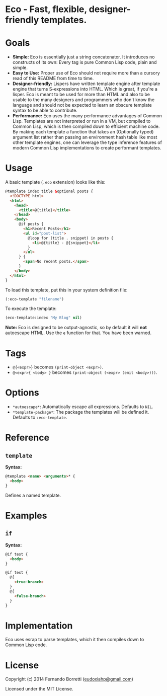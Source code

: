 # Eco - Fast, flexible, designer-friendly templates.

# Goals

- **Simple:** Eco is essentially just a string concatenator. It introduces no
  constructs of its own: Every tag is pure Common Lisp code, plain and simple.
- **Easy to Use:** Proper use of Eco should not require more than a
  cursory read of this README from time to time.
- **Designer-friendly:** Lispers have written template engine after template
  engine that turns S-expressions into HTML. Which is great, if you're a
  lisper. Eco is meant to be used for more than HTML and also to be usable to
  the many designers and programmers who don't know the language and should not
  be expected to learn an obscure template syntax to be able to contribute.
- **Performance:** Eco uses the many performance advantages of Common
  Lisp. Templates are not interpreted or run in a VM, but compiled to Common
  Lisp, which is then compiled down to efficient machine code. By making each
  template a function that takes an (Optionally typed) argument list rather than
  passing an environment hash table like most other template engines, one can
  leverage the type inference features of modern Common Lisp implementations to
  create performant templates.

# Usage

A basic template (`.eco` extension) looks like this:

```html
@template index title &optional posts {
  <!DOCTYPE html>
  <html>
    <head>
      <title>@{title}</title>
    </head>
    <body>
      @if posts {
        <h1>Recent Posts</h1>
        <ul id="post-list">
          @loop for (title . snippet) in posts {
            <li>@{title} - @{snippet}</li>
          }
        </ul>
      } {
        <span>No recent posts.</span>
      }
    </body>
  </html>
}
```

To load this template, put this in your system definition file:

```lisp
(:eco-template "filename")
```

To execute the template:

```lisp
(eco-template:index "My Blog" nil)
```

**Note:** Eco is designed to be output-agnostic, so by default it will **not**
autoescape HTML. Use the `e` function for that. You have been warned.

# Tags

- `@{<expr>}` becomes `(print-object <expr>)`.
- `@<expr>{ <body> }` becomes `(print-object (<expr> (emit <body>)))`.

# Options

- `*autoescape*`: Automatically escape all expressions. Defaults to `NIL`.
- `*template-package*`: The package the templates will be defined it. Defaults
  to `:eco-template`.

# Reference

## `template`

**Syntax:**

```html
@template <name> <arguments>* {
  <body>
}
```

Defines a named template.

# Examples

## `if`

**Syntax:**

```html
@if test {
  <body>
}

@if test {
  @{
    <true-branch>
  }
  @{
    <false-branch>
  }
}
```

# Implementation

Eco uses esrap to parse templates, which it then compiles down to Common Lisp
code.

# License

Copyright (c) 2014 Fernando Borretti (eudoxiahp@gmail.com)

Licensed under the MIT License.
